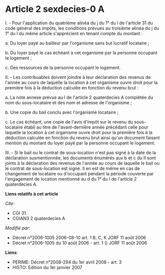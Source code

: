 # Article 2 sexdecies-0 A

I. - Pour l'application du quatrième alinéa du j du 1° du I de l'article 31 du code général des impôts, les conditions
prévues au troisième alinéa du j du 1° du I du même article s'apprécient en tenant compte du montant :

a. Du loyer payé au bailleur par l'organisme sans but lucratif locataire ;

b. Du loyer payé le cas échéant à cet organisme par la personne occupant le logement ;

c. Des ressources de la personne occupant le logement.

II. - Les contribuables doivent joindre à leur déclaration des revenus de l'année au cours de laquelle la location à cet
organisme ouvre droit pour la première fois à la déduction calculée en fonction du revenu brut :

a. La note annexe prévue au I de l'article 2 quaterdecies A complétée du nom du sous-locataire et des nom et adresse de
l'organisme ;

b. Une copie du bail conclu avec l'organisme locataire ;

c. Le cas échéant, une copie de l'avis d'impôt sur le revenu du sous-locataire établi au titre de l'avant-dernière année
précédant celle pour laquelle la location à cet organisme ouvre droit pour la première fois à la déduction calculée en
fonction du revenu brut ainsi qu'un document faisant mention du montant du loyer payé par la personne occupant le logement.

III. - Si le bail ou le contrat de sous-location n'est pas signé à la date de la déclaration susmentionnée, les documents
énumérés aux b et c du II sont joints à la déclaration des revenus de l'année au cours de laquelle le bail ou le contrat de
sous-location est signé. Il en est de même en cas de changement de locataire ou d'occupant pendant la période couverte par
l'engagement de location mentionné au d du 1° du I de l'article 2 quaterdecies A.

**Liens relatifs à cet article**

_Cite_:

  - CGI 31
  - CGIAN3 2 quaterdecies A

_Modifié par_:

  - Décret n°2006-1005 2006-08-10 art. 1 B, C, K JORF 11 août 2006
  - Décret n°2006-1005 du 10 août 2006 - art. 1 () JORF 11 août 2006

**Liens**:

  - PERIME: Décret n°2008-294 du 1er avril 2008 - art. 3
  - HISTO: Edition du 1er janvier 2007
